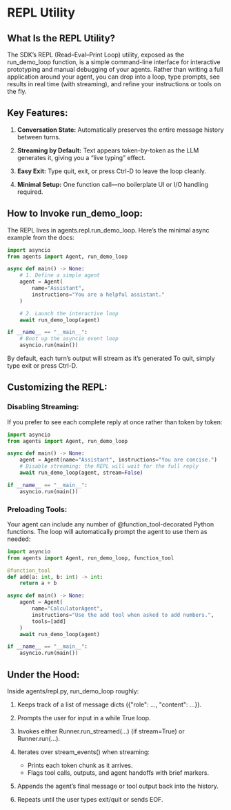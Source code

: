 # **REPL Utility**

## **What Is the REPL Utility?**

The SDK’s REPL (Read–Eval–Print Loop) utility, exposed as the run_demo_loop function, is a simple command-line interface for interactive prototyping and manual debugging of your agents. Rather than writing a full application around your agent, you can drop into a loop, type prompts, see results in real time (with streaming), and refine your instructions or tools on the fly.

## **Key Features:**

1. **Conversation State:** Automatically preserves the entire message history between turns.

2. **Streaming by Default:** Text appears token-by-token as the LLM generates it, giving you a “live typing” effect.

3. **Easy Exit:** Type quit, exit, or press Ctrl-D to leave the loop cleanly.

4. **Minimal Setup:** One function call—no boilerplate UI or I/O handling required.

## **How to Invoke run_demo_loop:**

The REPL lives in agents.repl.run_demo_loop. Here’s the minimal async example from the docs:

```python
import asyncio
from agents import Agent, run_demo_loop

async def main() -> None:
    # 1. Define a simple agent
    agent = Agent(
        name="Assistant",
        instructions="You are a helpful assistant."
    )

    # 2. Launch the interactive loop
    await run_demo_loop(agent)

if __name__ == "__main__":
    # Boot up the asyncio event loop
    asyncio.run(main())
```

By default, each turn’s output will stream as it’s generated To quit, simply type exit or press Ctrl-D.

## **Customizing the REPL:**

### **Disabling Streaming:**

If you prefer to see each complete reply at once rather than token by token:

```py
import asyncio
from agents import Agent, run_demo_loop

async def main() -> None:
    agent = Agent(name="Assistant", instructions="You are concise.")
    # Disable streaming: the REPL will wait for the full reply
    await run_demo_loop(agent, stream=False)

if __name__ == "__main__":
    asyncio.run(main())
```

### **Preloading Tools:**

Your agent can include any number of @function_tool-decorated Python functions. The loop will automatically prompt the agent to use them as needed:

```python
import asyncio
from agents import Agent, run_demo_loop, function_tool

@function_tool
def add(a: int, b: int) -> int:
    return a + b

async def main() -> None:
    agent = Agent(
        name="CalculatorAgent",
        instructions="Use the add tool when asked to add numbers.",
        tools=[add]
    )
    await run_demo_loop(agent)

if __name__ == "__main__":
    asyncio.run(main())
```

## **Under the Hood:**

Inside agents/repl.py, run_demo_loop roughly:

1. Keeps track of a list of message dicts ({"role": ..., "content": ...}).

2. Prompts the user for input in a while True loop.

3. Invokes either Runner.run_streamed(...) (if stream=True) or Runner.run(...).

4. Iterates over stream_events() when streaming:

   - Prints each token chunk as it arrives.
   - Flags tool calls, outputs, and agent handoffs with brief markers.

5. Appends the agent’s final message or tool output back into the history.

6. Repeats until the user types exit/quit or sends EOF.
